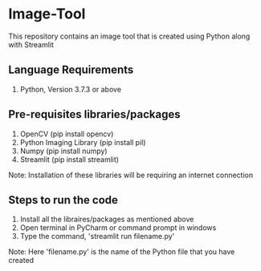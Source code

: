 # Image-Tool
This repository contains an image tool that is created using Python along with Streamlit

## Language Requirements
1. Python, Version 3.7.3 or above

## Pre-requisites libraries/packages
1. OpenCV (pip install opencv)
2. Python Imaging Library (pip install pil)
3. Numpy (pip install numpy)
4. Streamlit (pip install streamlit)

Note: Installation of these libraries will be requiring an internet connection

## Steps to run the code
1. Install all the libraires/packages as mentioned above
2. Open terminal in PyCharm or command prompt in windows
3. Type the command, 'streamlit run filename.py'

Note: Here 'filename.py' is the name of the Python file that you have created
